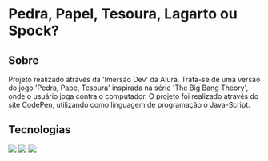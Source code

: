 <h1>Pedra, Papel, Tesoura, Lagarto ou Spock?</h1>

<h2> Sobre </h2>
<p> Projeto realizado através da 'Imersão Dev' da Alura. Trata-se de uma versão do jogo 'Pedra, Pape, Tesoura' inspirada na série 'The Big Bang Theory', onde o usuário joga contra o computador. O projeto foi realizado através do site CodePen, utilizando como linguagem de programação o Java-Script.</p>

## Tecnologias
<div>
  <img src="https://img.shields.io/badge/HTML-239120?style=for-the-badge&logo=html5&logoColor=white">
  <img src="https://img.shields.io/badge/CSS-239120?&style=for-the-badge&logo=css3&logoColor=white">
  <img src="https://img.shields.io/badge/JavaScript-F7DF1E?style=for-the-badge&logo=javascript&logoColor=black">
</div>
